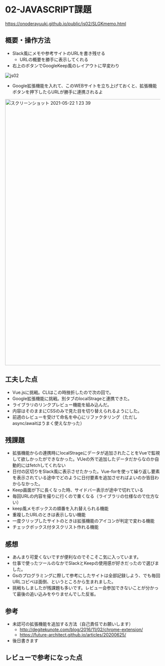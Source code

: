 # 02-JAVASCRIPT課題
https://onoderayuuki.github.io/public/js02/SLGKmemo.html
## 概要・操作方法
 - Slack風にメモや参考サイトのURLを書き残せる
   - URLの概要を勝手に表示してくれる
 - 右上のボタンでGoogleKeep風のレイアウトに早変わり

![js02](https://user-images.githubusercontent.com/38471145/119167925-572a0180-ba9b-11eb-9cf9-0d7af1d6d847.gif)
 - Google拡張機能を入れて、このWEBサイトを立ち上げておくと、拡張機能ボタンを押下したらURLが勝手に連携されるよ
<img width="862" alt="スクリーンショット 2021-05-22 1 23 39" src="https://user-images.githubusercontent.com/38471145/119168989-7a08e580-ba9c-11eb-9b35-8ac4a0e2ea1e.png"> 

## 工夫した点
 - Vue.jsに挑戦。CLIはこの時挫折したので次の回で。
 - Google拡張機能に挑戦。別タブのlocalStrageと連携できた。  
 - ライブラリのリンクプレビュー機能を組み込んだ。
 - 内容はそのままにCSSのみで見た目を切り替えられるようにした。
 - 前週のレビューを受けて命名を中心にリファクタリング（ただしasync/awaitはうまく使えなかった） 
## 残課題
 - 拡張機能からの連携時にlocalStrageにデータが追加されたことをVueで監視して欲しかったができなかった。VUeの外で追加したデータだからなのか自動的にはfetchしてくれない
 - 日付の区切りをSlack風に表示させたかった。Vue-forを使って繰り返し要素を表示されている途中でどのように日付要素を追加させればよいのか皆目わからなかった。 
 - Keep画面が下に長くなった時、サイドバー表示が途中で切れている
 - 毎回URLの内容を撮りに行くので重くなる（ライブラリの仕様なので仕方ない）
 - keep風メモボックスの順番を入れ替えられる機能
 - 重複したURLのときは表示しない機能
 - 一度クリップしたサイトのときは拡張機能のアイコンが判定で変わる機能
 - チェックボックス付タスクリスト作れる機能
## 感想
 - あんまり可愛くないですが便利なのでそこそこ気に入っています。
 - 仕事で使ったツールのなかでSlackとKeepの使用感が好きだったので選びました。
 - Gsのプログラミングに際して参考にしたサイトは全部記録しよう、でも毎回URLコピペは面倒、というところから生まれました。 
 - 挑戦もしましたが残課題も多いです。レビュー会参加できないことが分かって最後の追い込みをやりませんでした反省。 
## 参考
 - 未認可の拡張機能を追加する方法（自己責任でお願いします）
   - http://degitekunote.com/blog/2016/11/02/chrome-extension/
   - https://future-architect.github.io/articles/20200625/
 - 後日書きます
## レビューで参考になった点
